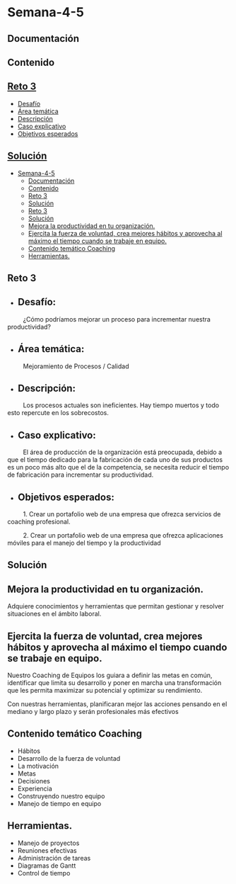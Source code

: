# Semana-4-5
## Documentación
## Contenido
## [Reto 3](#reto)
* [Desafío](#desafio)
* [Área temática](#area_tematica)
* [Descripción](#descripcion)
* [Caso explicativo](#caso_explicativo)
* [Objetivos esperados](#objetivos_esperados)
## [Solución](#solucion)
- [Semana-4-5](#semana-4-5)
  - [Documentación](#documentación)
  - [Contenido](#contenido)
  - [Reto 3](#reto-3)
  - [Solución](#solución)
  - [Reto 3](#reto-3-1)
  - [Solución](#solución-1)
  - [Mejora la productividad en tu organización.](#mejora-la-productividad-en-tu-organización)
  - [Ejercita la fuerza de voluntad, crea mejores hábitos y aprovecha al máximo el tiempo cuando se trabaje en equipo.](#ejercita-la-fuerza-de-voluntad-crea-mejores-hábitos-y-aprovecha-al-máximo-el-tiempo-cuando-se-trabaje-en-equipo)
  - [Contenido temático Coaching](#contenido-temático-coaching)
  - [Herramientas.](#herramientas)
<a name ="reto"></a>
## Reto 3
<a name ="desafio"></a>
* ## Desafío:
&nbsp;&nbsp;&nbsp;&nbsp;&nbsp;&nbsp;&nbsp;&nbsp;&nbsp;¿Cómo podríamos mejorar un proceso para incrementar nuestra productividad?
<a name ="area_tematica"></a>
* ## Área temática:
&nbsp;&nbsp;&nbsp;&nbsp;&nbsp;&nbsp;&nbsp;&nbsp;&nbsp;Mejoramiento de Procesos / Calidad
<a name ="descripcion"></a>
* ## Descripción:
&nbsp;&nbsp;&nbsp;&nbsp;&nbsp;&nbsp;&nbsp;&nbsp;&nbsp;Los procesos actuales son ineficientes. Hay tiempo muertos y todo esto repercute en los sobrecostos.
<a name ="caso_explicativo"></a>
* ## Caso explicativo:
&nbsp;&nbsp;&nbsp;&nbsp;&nbsp;&nbsp;&nbsp;&nbsp;&nbsp;El área de producción de la organización está preocupada, debido a que el tiempo dedicado para la fabricación de cada uno de sus productos es un poco más alto que el de la competencia, se necesita reducir el tiempo de fabricación para incrementar su productividad.
<a name ="objetivos_esperados"></a>
* ## Objetivos esperados:
&nbsp;&nbsp;&nbsp;&nbsp;&nbsp;&nbsp;&nbsp;&nbsp;&nbsp;1. Crear un portafolio web de una empresa que ofrezca servicios de coaching profesional.

&nbsp;&nbsp;&nbsp;&nbsp;&nbsp;&nbsp;&nbsp;&nbsp;&nbsp;2.  Crear un portafolio web de una empresa que ofrezca aplicaciones móviles para el manejo del tiempo y la productividad

<a name ="solucion"></a>
## Solución

<a name ="mejora_la_productividad"></a>
## Mejora la productividad en tu organización.
Adquiere conocimientos y herramientas que permitan gestionar y resolver situaciones en el ámbito laboral.


<a name ="ejercita_la_furza"></a>
## Ejercita la fuerza de voluntad, crea mejores hábitos y aprovecha al máximo el tiempo cuando se trabaje en equipo.

Nuestro Coaching de Equipos los guiara a definir las metas en común, identificar que limita su desarrollo y poner en marcha una transformación que les permita maximizar su potencial y optimizar su rendimiento.

Con nuestras herramientas, planificaran mejor las acciones pensando en el mediano y largo plazo y serán profesionales más efectivos

## Contenido temático Coaching
* Hábitos
* Desarrollo de la fuerza de voluntad
* La motivación
* Metas
* Decisiones
* Experiencia
* Construyendo nuestro equipo
* Manejo de tiempo en equipo


<a name ="herramientas"></a>
## Herramientas.
* Manejo de proyectos
* Reuniones efectivas
* Administración de tareas
* Diagramas de Gantt
* Control de tiempo
